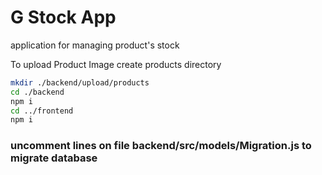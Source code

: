 # G Stock App

application for managing product's stock

To upload Product Image create products directory

```bash
mkdir ./backend/upload/products
cd ./backend
npm i
cd ../frontend
npm i
```

### uncomment lines on file backend/src/models/Migration.js to migrate database
